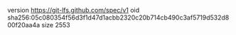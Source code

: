 version https://git-lfs.github.com/spec/v1
oid sha256:05c080354f56d3f1d47d1acbb2320c20b714cb490c3af5719d532d800f20aa4a
size 2553
